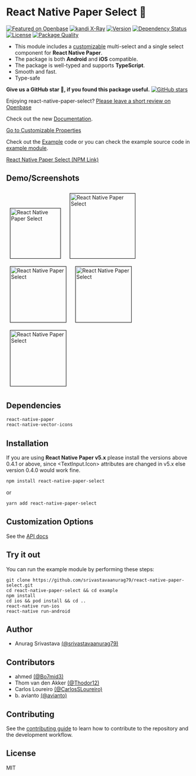 # React Native Paper Select 🔽

[![Featured on Openbase](https://badges.openbase.com/js/featured/react-native-paper-select.svg?style=openbase&token=XVbYxZZ+O+XVG6Ne8bSk6hb8cQqTQDoN1CwahbofICs=)](https://openbase.com/js/react-native-paper-select?utm_source=embedded&utm_medium=badge&utm_campaign=rate-badge)
[![kandi X-Ray](https://kandi.openweaver.com/badges/xray.svg)](https://kandi.openweaver.com/typescript/srivastavaanurag79/react-native-paper-select)
[![Version](https://img.shields.io/npm/v/react-native-paper-select.svg)](https://www.npmjs.com/package/react-native-paper-select)
[![Dependency Status](https://img.shields.io/npm/dt/react-native-paper-select.svg)](https://www.npmjs.com/package/react-native-paper-select)
[![License](https://img.shields.io/npm/l/react-native-paper-select.svg)](https://www.npmjs.com/package/react-native-paper-select)
[![Package Quality](https://packagequality.com/shield/react-native-paper-select.svg)](https://packagequality.com/#?package=react-native-paper-select)

- This module includes a [customizable](#customization-options) multi-select and a single select component for **React Native Paper**.
- The package is both **Android** and **iOS** compatible.
- The package is well-typed and supports **TypeScript**.
- Smooth and fast.
- Type-safe

**Give us a GitHub star 🌟, if you found this package useful.**
[![GitHub stars](https://img.shields.io/github/stars/srivastavaanurag79/react-native-paper-select.svg?style=social&label=Star&maxAge=2592000)](https://github.com/srivastavaanurag79/react-native-paper-select)

Enjoying react-native-paper-select? [Please leave a short review on Openbase](https://openbase.com/js/react-native-paper-select#rate)

Check out the new [Documentation](https://anurag-srivastava.gitbook.io/react-native-paper-select).

[Go to Customizable Properties](https://anurag-srivastava.gitbook.io/react-native-paper-select/guides/customizations)

Check out the [Example](https://anurag-srivastava.gitbook.io/react-native-paper-select/example) code or you can check the example source code in [example module](https://github.com/srivastavaanurag79/react-native-paper-select/tree/master/example).

[React Native Paper Select (NPM Link)](https://www.npmjs.com/package/react-native-paper-select)

## Demo/Screenshots

<p float="left">
<img style="border: 1px solid; margin: 10px" src="demo1.gif" alt="React Native Paper Select" width="135" />
<img style="border: 1px solid; margin: 10px" src="demo.gif" alt="React Native Paper Select" width="175" />
  <img style="border: 1px solid; margin: 10px"  src="demo1.png" alt="React Native Paper Select" width="150" />
  <img style="border: 1px solid; margin: 10px"  src="demo3.png" alt="React Native Paper Select" width="150" />
  <img style="border: 1px solid; margin: 10px"  src="demo4.png" alt="React Native Paper Select" width="150" />
</p>

## Dependencies

```bash
react-native-paper
react-native-vector-icons
```

## Installation

If you are using <b>React Native Paper v5.x</b> please install the versions above 0.4.1 or above, since <TextInput.Icon> attributes are changed in v5.x else version 0.4.0 would work fine.

```bash
npm install react-native-paper-select
```

or

```bash
yarn add react-native-paper-select
```

## Customization Options

See the [API docs](guides/api.md)

## Try it out

You can run the example module by performing these steps:

```
git clone https://github.com/srivastavaanurag79/react-native-paper-select.git
cd react-native-paper-select && cd example
npm install
cd ios && pod install && cd ..
react-native run-ios
react-native run-android
```

## Author

- Anurag Srivastava [(@srivastavaanurag79)](https://github.com/srivastavaanurag79)

## Contributors

- ahmed [(@Bo7mid3)](https://github.com/Bo7mid3)
- Thom van den Akker [(@Thodor12)](https://github.com/Thodor12)
- Carlos Loureiro [(@CarlosSLoureiro)](https://github.com/CarlosSLoureiro)
- b. avianto [(@avianto)](https://github.com/avianto)

## Contributing

See the [contributing guide](CONTRIBUTING.md) to learn how to contribute to the repository and the development workflow.

## License

MIT
